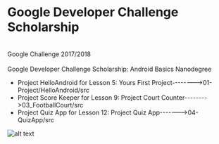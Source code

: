 # Google Developer Challenge Scholarship

 
 <br> Google Challenge 2017/2018  </br>
 <br> Google Developer Challenge Scholarship: Android Basics Nanodegree </br>
+ Project HelloAndroid for Lesson 5: Yours First Project-------->01-Project/HelloAndroid/src 
+  Project Score Keeper for Lesson 9: Project Court Counter-------->03_FootballCourt/src	
+  Project Quiz App for Lesson 12: Project Quiz App------->04-QuizApp/src 

![alt text](https://img.devrant.com/devrant/rant/r_961184_tvoND.jpg)
